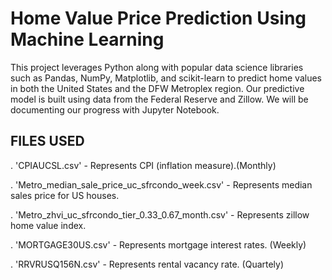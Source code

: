 # Home Value Price Prediction Using Machine Learning
This project leverages Python along with popular data science libraries such as Pandas, NumPy, Matplotlib, and scikit-learn to predict home values in both the United States and the DFW Metroplex region. Our predictive model is built using data from the Federal Reserve and Zillow. We will be documenting our progress with Jupyter Notebook.
## FILES USED
. 'CPIAUCSL.csv' - Represents CPI (inflation measure).(Monthly)

. 'Metro_median_sale_price_uc_sfrcondo_week.csv' - Represents median sales price for US houses.

. 'Metro_zhvi_uc_sfrcondo_tier_0.33_0.67_month.csv' - Represents zillow home value index.

. 'MORTGAGE30US.csv' - Represents mortgage interest rates. (Weekly)

. 'RRVRUSQ156N.csv' - Represents rental vacancy rate. (Quartely)
